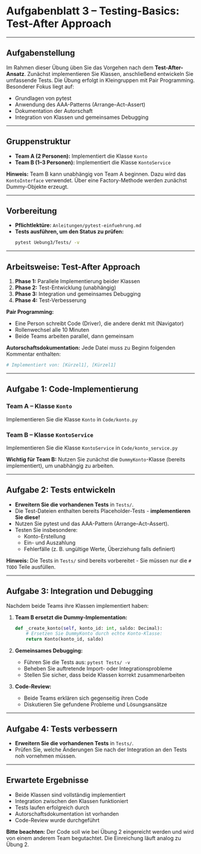 # Aufgabenblatt 3 – Testing-Basics: Test-After Approach

---

## Aufgabenstellung

Im Rahmen dieser Übung üben Sie das Vorgehen nach dem **Test-After-Ansatz**.
Zunächst implementieren Sie Klassen, anschließend entwickeln Sie umfassende Tests.
Die Übung erfolgt in Kleingruppen mit Pair Programming. Besonderer Fokus liegt auf:

- Grundlagen von pytest
- Anwendung des AAA-Patterns (Arrange–Act–Assert)
- Dokumentation der Autorschaft
- Integration von Klassen und gemeinsames Debugging

---

## Gruppenstruktur

- **Team A (2 Personen):** Implementiert die Klasse `Konto`
- **Team B (1–3 Personen):** Implementiert die Klasse `KontoService`

**Hinweis:** Team B kann unabhängig von Team A beginnen. Dazu wird das `KontoInterface` verwendet. Über eine Factory-Methode werden zunächst Dummy-Objekte erzeugt.

---

## Vorbereitung

- **Pflichtlektüre:** `Anleitungen/pytest-einfuehrung.md`
- **Tests ausführen, um den Status zu prüfen:**
  ```bash
  pytest Uebung3/Tests/ -v
  ```

---

## Arbeitsweise: Test-After Approach

1. **Phase 1:** Parallele Implementierung beider Klassen
3. **Phase 2:** Test-Entwicklung (unabhängig)
2. **Phase 3:** Integration und gemeinsames Debugging
3. **Phase 4:** Test-Verbesserung

**Pair Programming:**

- Eine Person schreibt Code (Driver), die andere denkt mit (Navigator)
- Rollenwechsel alle 10 Minuten
- Beide Teams arbeiten parallel, dann gemeinsam

**Autorschaftsdokumentation:**
Jede Datei muss zu Beginn folgenden Kommentar enthalten:

```python
# Implementiert von: [Kürzel1], [Kürzel1]
```

---

## Aufgabe 1: Code-Implementierung

### Team A – Klasse `Konto`

Implementieren Sie die Klasse `Konto` in `Code/konto.py`

### Team B – Klasse `KontoService`

Implementieren Sie die Klasse `KontoService` in `Code/konto_service.py`

**Wichtig für Team B:** Nutzen Sie zunächst die `DummyKonto`-Klasse (bereits implementiert), um unabhängig zu arbeiten.

---

## Aufgabe 2: Tests entwickeln

- **Erweitern Sie die vorhandenen Tests** in `Tests/`.
- Die Test-Dateien enthalten bereits Placeholder-Tests - **implementieren Sie diese!**
- Nutzen Sie pytest und das AAA-Pattern (Arrange–Act–Assert).
- Testen Sie insbesondere:
  - Konto-Erstellung
  - Ein- und Auszahlung
  - Fehlerfälle (z. B. ungültige Werte, Überziehung falls definiert)

**Hinweis:** Die Tests in `Tests/` sind bereits vorbereitet - Sie müssen nur die `# TODO` Teile ausfüllen.

---

## Aufgabe 3: Integration und Debugging

Nachdem beide Teams ihre Klassen implementiert haben:

1. **Team B ersetzt die Dummy-Implementation:**

   ```python
   def _create_konto(self, konto_id: int, saldo: Decimal):
       # Ersetzen Sie DummyKonto durch echte Konto-Klasse:
       return Konto(konto_id, saldo)
   ```

2. **Gemeinsames Debugging:**

   - Führen Sie die Tests aus: `pytest Tests/ -v`
   - Beheben Sie auftretende Import- oder Integrationsprobleme
   - Stellen Sie sicher, dass beide Klassen korrekt zusammenarbeiten

3. **Code-Review:**
   - Beide Teams erklären sich gegenseitig ihren Code
   - Diskutieren Sie gefundene Probleme und Lösungsansätze

---

## Aufgabe 4: Tests verbessern

- **Erweitern Sie die vorhandenen Tests** in `Tests/`.
- Prüfen Sie, welche Änderungen Sie nach der Integration an den Tests noh vornehmen müssen.

---

## Erwartete Ergebnisse

- Beide Klassen sind vollständig implementiert
- Integration zwischen den Klassen funktioniert
- Tests laufen erfolgreich durch
- Autorschaftsdokumentation ist vorhanden
- Code-Review wurde durchgeführt

**Bitte beachten:** Der Code soll wie bei Übung 2 eingereicht werden und wird von einem anderem Team begutachtet. Die Einreichung läuft analog zu Übung 2.